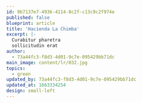 ```yaml
---
id: 9b7137e7-4936-4114-8c2f-c13c9c2f974e
published: false
blueprint: article
title: 'Hacienda La Chimba'
excerpt: |-
  Curabitur pharetra
  sollicitudin erat
author:
  - 73a44fc3-f8d3-4d01-9c7e-095429bb71dc
main_image: content/lr/032.jpg
topics:
  - green
updated_by: 73a44fc3-f8d3-4d01-9c7e-095429bb71dc
updated_at: 1663334254
design: small-left
---
```

